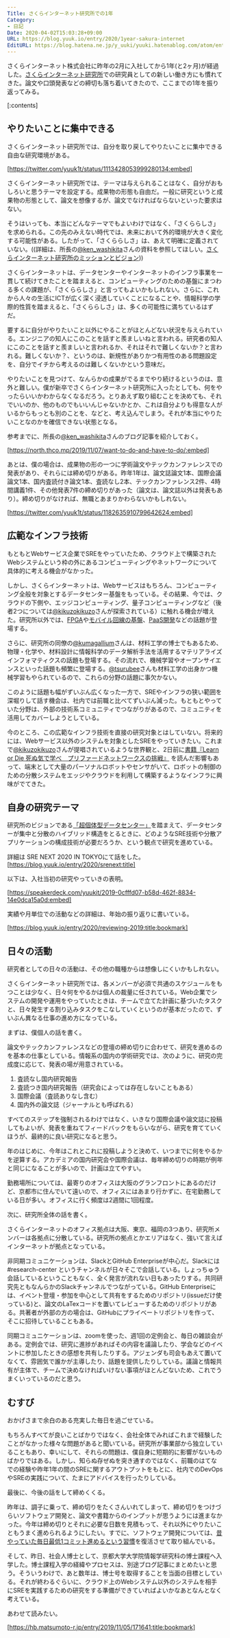 ```yaml
---
Title: さくらインターネット研究所での1年
Category:
- 日記
Date: 2020-04-02T15:03:28+09:00
URL: https://blog.yuuk.io/entry/2020/1year-sakura-internet
EditURL: https://blog.hatena.ne.jp/y_uuki/yuuki.hatenablog.com/atom/entry/26006613544031867
---
```


さくらインターネット株式会社に昨年の2月に入社してから1年(と2ヶ月)が経過した。[さくらインターネット研究所](https://research.sakura.ad.jp/about/)での研究員としての新しい働き方にも慣れてきた。論文や口頭発表などの締切も落ち着いてきたので、ここまでの1年を振り返ってみる。

[:contents]

## やりたいことに集中できる

さくらインターネット研究所では、自分を取り戻してやりたいことに集中できる自由な研究環境がある。

[https://twitter.com/yuuk1t/status/1113428053999280134:embed]

さくらインターネット研究所では、テーマは与えられることはなく、自分がおもしろいと思うテーマを設定する。成果物の形態も自由だ。一般に研究というと成果物の形態として、論文を想像するが、論文でなければならないといった要求はない。

そうはいっても、本当にどんなテーマでもよいわけではなく、「さくららしさ」を求められる。この先のみえない時代では、未来において外的環境が大きく変化する可能性がある。したがって、「さくららしさ」は、あえて明確に定義されていない。((詳細は、所長の[@ken_washikita](https://twitter.com/ken_washikita)さんの資料を参照してほしい。[さくらインターネット研究所のミッションとビジョン](https://www.slideshare.net/kenwashikita/sakura-internet-research-center-mission-and-vision)))

さくらインターネットは、データセンターやインターネットのインフラ事業を一貫して続けてきたことを踏まえると、コンピューティングのための基盤にまつわる多くの課題が、「さくららしさ」と言ってもよいかもしれない。さらに、これから人々の生活にICTが広く深く浸透していくことになることや、情報科学の学際的性質を踏まえると、「さくららしさ」は、多くの可能性に満ちているはずだ。

要するに自分がやりたいこと以外にやることがほとんどない状況を与えられている。エンジニアの知人にこのことを話すと羨ましいねと言われる。研究者の知人にこのことを話すと羨ましいと言われるか、それはそれで難しくないか？と言われる。難しくないか？、というのは、新規性がありかつ有用性のある問題設定を、自分でイチから考えるのは難しくないかという意味だ。

やりたいことを見つけて、なんらかの成果がでるまでやり続けるというのは、意外と難しい。僕が新卒でさくらインターネット研究所に入ったとしても、何をやったらいいかわからなくなるだろう。とりあえず取り組むことを決めても、それでいいのか、他のものでもいいんじゃないかとか、これは自分よりも得意な人がいるからもっとも別のことを、などと、考え込んでしまう。それが本当にやりたいことなのかを確信できない状態となる。

参考までに、所長の[@ken_washikita](https://twitter.com/ken_washikita)さんのブログ記事を紹介しておく。

[https://north.thco.mp/2019/11/07/want-to-do-and-have-to-do/:embed]

あとは、僕の場合は、成果物の形の一つに学術論文やテックカンファレンスでの発表があり、それらには締め切りがある。昨年1年は、論文誌論文1本、国際会議論文1本、国内査読付き論文1本、査読なし2本、テックカンファレンス2件、4時間講義1件、その他発表7件の締め切りがあった（論文は、論文誌以外は発表もあり）。締め切りがなければ、無職とあまりかわらないかもしれない。

[https://twitter.com/yuuk1t/status/1182635910799642624:embed]

<!-- [さくらインターネットの社是](https://www.sakura.ad.jp/corporate/corp/ideology.html)は、”「やりたいこと」を「できる」に変える”です。 -->

## 広範なインフラ技術

もともとWebサービス企業でSREをやっていたため、クラウド上で構築されたWebシステムという枠の外にあるコンピューティングやネットワークについて具体的に考える機会がなかった。

しかし、さくらインターネットは、Webサービスはもちろん、コンピューティング全般を対象とするデータセンター基盤をもっている。その結果、今では、クラウドの下側や、エッジコンピューティング、量子コンピューティングなど（後者2つについては[@kikuzokikuzo](https://twitter.com/kikuzokikuzo)さんが探索されている）に触れる機会が増えた。研究所以外では、[FPGA](https://elab.sakura.ad.jp/ntp-trial/)や[モバイル回線の基盤](https://bbsakura.github.io/posts/about-bbsakura-networks/)、[PaaS開発](https://ascii.jp/elem/000/004/003/4003675/3/)などの話題が登場する。

さらに、研究所の同僚の[@kumagallium](https://kumagallium.github.io/)さんは、材料工学の博士でもあるため、物理・化学や、材料設計に情報科学のデータ解析手法を活用するマテリアライズインフォマティクスの話題も登場する。その流れで、機械学習やオープンサイエンスといった話題も頻繁に登場する。[@tsurubee](https://twitter.com/tsurubee3)さんも材料工学の出身かつ機械学習もやられているので、これらの分野の話題に事欠かない。

このように話題も幅がずいぶん広くなった一方で、SREやインフラの狭い範囲を深堀りして話す機会は、社内では前職と比べてずいぶん減った。もともとやっていた分野は、外部の技術系コミュニティでつながりがあるので、コミュニティを活用してカバーしようとしている。

今のところ、この広範なインフラ技術を直接の研究対象とはしていない。将来的には、Webサービス以外のシステムを対象としたSREをやっていきたい。これまで[@kikuzokikuzo](https://twitter.com/kikuzokikuzo)さんが提唱されているような世界観と、2日前に[書籍『Learn or Die 死ぬ気で学べ　プリファードネットワークスの挑戦』](https://preferred.jp/ja/news/pr20200312/) を読んだ影響もあって、端末として大量のパーソナルロボットやセンサがいて、ロボットの制御のための分散システムをエッジやクラウドを利用して構築するようなインフラに興味がでてきた。

## 自身の研究テーマ

研究所のビジョンである[「超個体型データセンター」](https://research.sakura.ad.jp/2019/02/22/concept-vision-2019/)を踏まえて、データセンターが集中と分散のハイブリッド構造をとるときに、どのようなSRE技術や分散アプリケーションの構成技術が必要だろうか、という観点で研究を進めている。

詳細は SRE NEXT 2020 IN TOKYOにて話をした。[https://blog.yuuk.io/entry/2020/srenext:title]

以下は、入社当初の研究やっていきの表明。

[https://speakerdeck.com/yuukit/2019-0cfffd07-b58d-462f-8834-14e0dca15a0d:embed]

実績や月単位での活動などの詳細は、年始の振り返りに書いている。

[https://blog.yuuk.io/entry/2020/reviewing-2019:title:bookmark]

## 日々の活動

研究者としての日々の活動は、その他の職種からは想像しにくいかもしれない。

さくらインターネット研究所では、各メンバーが必須で共通のスケジュールをもつことは少なく、日々何をやるかは個人の裁量に任されている。Web企業でシステムの開発や運用をやっていたときは、チームで立てた計画に基づいたタスクと、日々発生する割り込みタスクをこなしていくというのが基本だったので、ずいぶん異なる仕事の進め方になっている。

まずは、僕個人の話を書く。

論文やテックカンファレンスなどの登壇の締め切りに合わせて、研究を進めるのを基本の仕事としている。情報系の国内の学術研究では、次のように、研究の完成度に応じて、発表の場が用意されている。

1. 査読なし国内研究報告
1. 査読つき国内研究報告（研究会によっては存在しないこともある）
1. 国際会議（査読ありなし含む）
1. 国内外の論文誌（ジャーナルとも呼ばれる）

すべてのステップを強制されるわけではなく、いきなり国際会議や論文誌に投稿してもよいが、発表を重ねてフィードバックをもらいながら、研究を育てていくほうが、最終的に良い研究になると思う。

年のはじめに、今年はこれとこれに投稿しようと決めて、いつまでに何をやるかを逆算する。アカデミアの国内研究会や国際会議は、毎年締め切りの時期が例年と同じになることが多いので、計画は立てやすい。

勤務場所については、最寄りのオフィスは大阪のグランフロントにあるのだけど、京都市に住んでいて遠いので、オフィスにはあまり行かずに、在宅勤務している日が多い。オフィスに行く頻度は2週間に1回程度。

次に、研究所全体の話を書く。

さくらインターネットのオフィス拠点は大阪、東京、福岡の3つあり、研究所メンバーは各拠点に分散している。研究所の拠点とかエリアはなく、強いて言えばインターネットが拠点となっている。

非同期コミュニケーションは、SlackとGitHub Enterpriseが中心だ。Slackには #research-center というチャンネルが日々そこで会話している。しょっちゅう会話しているということもなく、全く発言が流れない日もあったりする。共同研究先ともなんらかのSlackチャンネルでつながっている。GitHub Enterpriseには、イベント登壇・参加を中心として共有をするためのリポジトリ(issueだけ使っている)と、論文のLaTexコードを置いてレビューするためのリポジトリがある。共著者が外部の方の場合は、GitHubにプライベートリポジトリを作って、そこに招待していることもある。

同期コミュニケーションは、zoomを使った、週1回の定例会と、毎日の雑談会がある。定例会では、研究に進捗があればその内容を議論したり、学会などのイベントに参加したときの感想を共有したりする。アジェンダも司会もあえて置いてなくて、雰囲気で誰かが主導したり、話題を提供したりしている。議論と情報共有が主体で、チームで決めなければいけない事項がほとんどないため、これでうまくいっているのだと思う。

## むすび

おかげさまで余白のある充実した毎日を過ごせている。

もちろんすべてが良いことばかりではなく、会社全体でみればこれまで経験したことがなかった様々な問題があると聞いている。研究所が事業部から独立していることもあり、幸いにして、それらの問題は、僕自身に短期的に影響がないものばかりではある。しかし、知らぬ存ぜぬを突き通すのではなく、前職のはてなでの経験や昨年1年の間のSREに関するアウトプットをもとに、社内でのDevOpsやSREの実践について、たまにアドバイスを行ったりしている。

最後に、今後の話をして締めくくる。

昨年は、調子に乗って、締め切りをたくさんいれてしまって、締め切りをつけづらいソフトウェア開発と、論文や書籍からのインプットが思うようには進まなかった。今年は締め切りとそれに必要な日数を見積もって、それ以外にやりたいこともうまく進められるようにしたい。すでに、ソフトウェア開発については、[昔やっていた毎日最低1コミット進めるという習慣](https://memo.yuuk.io/entry/2017/05/07/225123)を復活させて取り組んでいる。

そして、昨日、社会人博士として、京都大学大学院情報学研究科の博士課程へ入学した。博士課程入学の経緯やプロセスは、別途ブログ記事にまとめたいと思う。そういうわけで、あと数年は、博士号を取得することを当面の目標としている。それが終わるぐらいに、クラウド上のWebシステム以外のシステムを相手にSREを実践するための研究をする準備ができていればよいかなあとなんとなく考えている。

あわせて読みたい。

[https://hb.matsumoto-r.jp/entry/2019/11/05/171641:title:bookmark]
